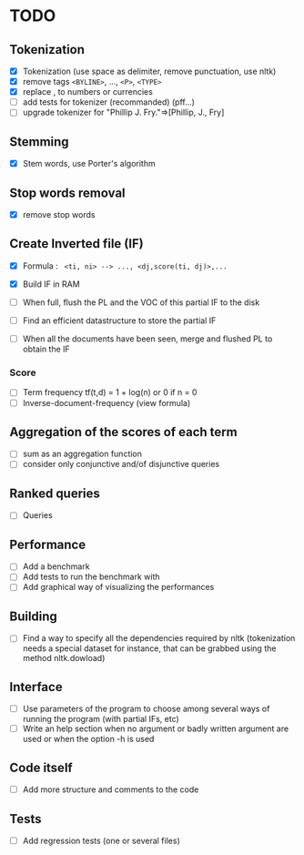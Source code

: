 # TODO
## Tokenization
- [X] Tokenization (use space as delimiter, remove punctuation, use nltk)
- [X] remove tags `<BYLINE>`, ..., `<P>`, `<TYPE>`
- [X] replace <number>,<money> to numbers or currencies
- [ ] add tests for tokenizer (recommanded) (pff…)
- [ ] upgrade tokenizer for "Phillip J. Fry."=>[Phillip, J., Fry]

## Stemming
- [X] Stem words, use Porter's algorithm

## Stop words removal
- [X] remove stop words

## Create Inverted file (IF)
- [X] Formula : ` <ti, ni> --> ..., <dj,score(ti, dj)>,...`
- [X] Build IF in RAM
- [ ] When full, flush the PL and the VOC of this partial IF to the disk
- [ ] Find an efficient datastructure to store the partial IF
- [ ] When all the documents have been seen, merge and flushed PL to obtain the IF


### Score
- [ ] Term frequency tf(t,d) = 1 + log(n) or 0 if n = 0
- [ ] Inverse-document-frequency (view formula)

## Aggregation of the scores of each term
- [ ] sum as an aggregation function
- [ ] consider only conjunctive and/of disjunctive queries

## Ranked queries
- [ ] Queries

## Performance
- [ ] Add a benchmark
- [ ] Add tests to run the benchmark with
- [ ] Add graphical way of visualizing the performances

## Building
- [ ] Find a way to specify all the dependencies required by nltk (tokenization needs a special dataset for instance, that can be grabbed using the method nltk.dowload)

## Interface
- [ ] Use parameters of the program to choose among several ways of running the program (with partial IFs, etc)
- [ ] Write an help section when no argument or badly written argument are used or when the option -h is used

## Code itself
- [ ] Add more structure and comments to the code

## Tests
- [ ] Add regression tests (one or several files) 
